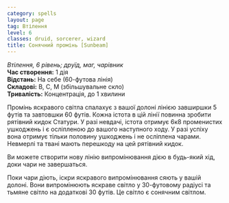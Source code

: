 ```yaml
---
category: spells
layout: page
tag: Втілення
level: 6
classes: druid, sorcerer, wizard
title: Сонячний промінь [Sunbeam]
---
```


_Втілення, 6 рівень; друїд, маг, чарівник_    
**Час створення:** 1 дія    
**Відстань:** На себе (60-футова лінія)    
**Складові:** В, С, М (збільшувальне скло)    
**Тривалість:** Концентрація, до 1 хвилини    

Промінь яскравого світла спалахує з вашої долоні лінією завширшки 5 футів та завтовшки 60 футів. Кожна істота в цій лінії повинна зробити рятівний кидок Статури. У разі невдачі, істота отримує 6к8 променистих ушкоджень і є осліпленою до вашого наступного ходу. У разі успіху вона отримує тільки половину ушкоджень і не осліплена чарами. Невмерлі та твані мають перешкоду на цей рятівний кидок.    

Ви можете створити нову лінію випромінювання дією в будь-який хід, доки чари не завершаться.    

Поки чари діють, іскри яскравого випромінювання сяють у вашій долоні. Вони випромінюють яскраве світло у 30-футовому радіусі та тьмяне світло на додаткові 30 футів. Це світло є сонячним світлом. 
